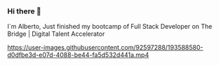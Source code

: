 ### Hi there 👋
I`m Alberto, 
Just finished my bootcamp of Full Stack Developer on The Bridge | Digital Talent Accelerator

https://user-images.githubusercontent.com/92597288/193588580-d0dfbe3d-e07d-4088-be44-fa5d532d441a.mp4
<!--
**AlbertoArenas98/AlbertoArenas98** is a ✨ _special_ ✨ repository because its `README.md` (this file) appears on your GitHub profile.

Here are some ideas to get you started:

- 🔭 I’m currently working on ...




- 🌱 I’m currently learning ...
- 👯 I’m looking to collaborate on ...
- 🤔 I’m looking for help with ...
- 💬 Ask me about ...
- 📫 How to reach me: ...
- 😄 Pronouns: ...
- ⚡ Fun fact: ...
-->
